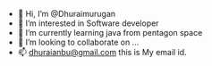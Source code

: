 - 👋 Hi, I’m @Dhuraimurugan
- 👀 I’m interested in Software developer
- 🌱 I’m currently learning java from pentagon space
- 💞️ I’m looking to collaborate on ...
- 📫 dhuraianbu@gmail.com  this is My email id.

<!---
Dhuraimurugan/Dhuraimurugan is a ✨ special ✨ repository because its `README.md` (this file) appears on your GitHub profile.
You can click the Preview link to take a look at your changes.
--->
